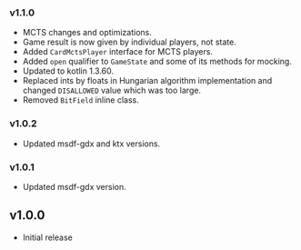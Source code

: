 ### v1.1.0
- MCTS changes and optimizations.
- Game result is now given by individual players, not state.
- Added `CardMctsPlayer` interface for MCTS players.
- Added `open` qualifier to `GameState` and some of its methods for mocking.
- Updated to kotlin 1.3.60.
- Replaced ints by floats in Hungarian algorithm implementation and
changed `DISALLOWED` value which was too large.
- Removed `BitField` inline class.

### v1.0.2
- Updated msdf-gdx and ktx versions.

### v1.0.1
- Updated msdf-gdx version.

## v1.0.0
- Initial release
